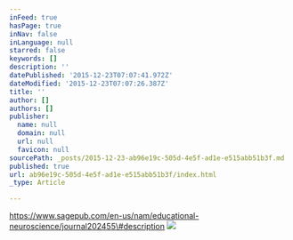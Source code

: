 ```yaml
---
inFeed: true
hasPage: true
inNav: false
inLanguage: null
starred: false
keywords: []
description: ''
datePublished: '2015-12-23T07:07:41.972Z'
dateModified: '2015-12-23T07:07:26.387Z'
title: ''
author: []
authors: []
publisher:
  name: null
  domain: null
  url: null
  favicon: null
sourcePath: _posts/2015-12-23-ab96e19c-505d-4e5f-ad1e-e515abb51b3f.md
published: true
url: ab96e19c-505d-4e5f-ad1e-e515abb51b3f/index.html
_type: Article

---
```

https://www.sagepub.com/en-us/nam/educational-neuroscience/journal202455\#description
![](https://the-grid-user-content.s3-us-west-2.amazonaws.com/dff66023-f43b-4bc0-be07-d7c64e7ab101.png)